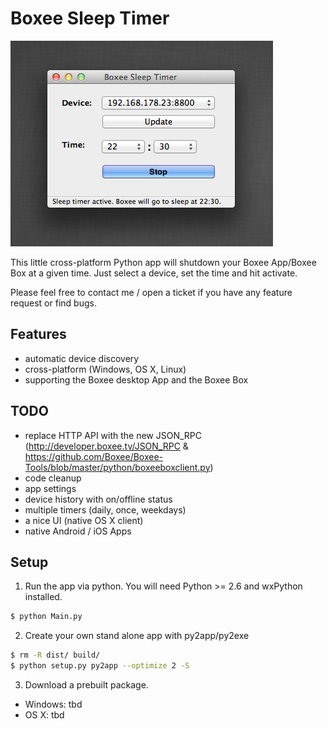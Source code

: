 # Boxee Sleep Timer

<img src="https://github.com/d-a-n/boxee-box-sleep-timer/raw/master/assets/screenshot.png"/>

This little cross-platform Python app will shutdown your Boxee App/Boxee Box at a given time. Just select a device, set the time and hit activate.

Please feel free to contact me / open a ticket if you have any feature request or find bugs.


## Features

* automatic device discovery
* cross-platform (Windows, OS X, Linux)
* supporting the Boxee desktop App and the Boxee Box


## TODO

* replace HTTP API with the new JSON_RPC (http://developer.boxee.tv/JSON_RPC & https://github.com/Boxee/Boxee-Tools/blob/master/python/boxeeboxclient.py)
* code cleanup
* app settings
* device history with on/offline status
* multiple timers (daily, once, weekdays)
* a nice UI (native OS X client)
* native Android / iOS Apps


## Setup

1. Run the app via python. You will need Python >= 2.6 and wxPython installed.

```bash
$ python Main.py
```

2. Create your own stand alone app with py2app/py2exe

```bash
$ rm -R dist/ build/
$ python setup.py py2app --optimize 2 -S
```

3. Download a prebuilt package.
  * Windows: tbd
  * OS X: tbd


